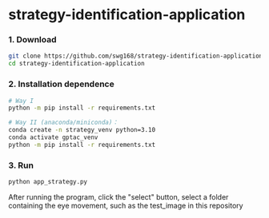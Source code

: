 # strategy-identification-application
### 1. Download
```sh
git clone https://github.com/swg168/strategy-identification-application.git
cd strategy-identification-application
```
### 2. Installation dependence
```sh
# Way I
python -m pip install -r requirements.txt   

# Way II (anaconda/miniconda)：
conda create -n strategy_venv python=3.10
conda activate gptac_venv
python -m pip install -r requirements.txt
```

### 3. Run
```sh
python app_strategy.py
```
After running the program, click the "select" button, select a folder containing the eye movement, such as the test_image in this repository
